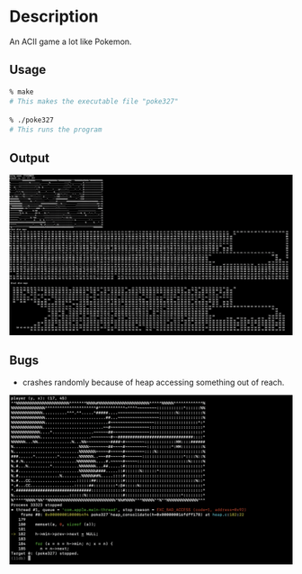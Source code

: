 # Description
An ACII game a lot like Pokemon.

## Usage

```zsh
% make
# This makes the executable file "poke327"

% ./poke327
# This runs the program
```
## Output
![Alt text](Images/Screenshot-2024-02-20-at-11.59.37-PM.png?raw=true "Title")
## Bugs
 - crashes randomly because of heap accessing something out of reach.

![non-working Image](Images/Screenshot-2024-02-20-at-11.48.03-PM.png)
